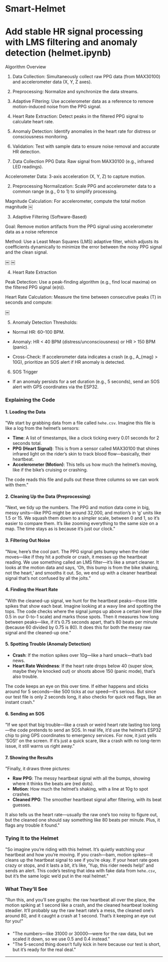 # Smart-Helmet

# Add stable HR signal processing with LMS filtering and anomaly detection (helmet.ipynb)

Algorithm Overview

1. Data Collection: Simultaneously collect raw PPG data (from MAX30100) and accelerometer data (X, Y, Z axes).
2. Preprocessing: Normalize and synchronize the data streams.
3. Adaptive Filtering: Use accelerometer data as a reference to remove motion-induced noise from the PPG signal.
4. Heart Rate Extraction: Detect peaks in the filtered PPG signal to calculate heart rate.
5. Anomaly Detection: Identify anomalies in the heart rate for distress or consciousness monitoring.
6. Validation: Test with sample data to ensure noise removal and accurate HR detection.




1. Data Collection
PPG Data: Raw signal from MAX30100 (e.g., infrared LED readings).

Accelerometer Data: 3-axis acceleration (X, Y, Z) to capture motion.


2. Preprocessing
Normalization: Scale PPG and accelerometer data to a common range (e.g., 0 to 1) to simplify processing.

Magnitude Calculation: For accelerometer, compute the total motion magnitude
￼



3. Adaptive Filtering (Software-Based)

Goal: Remove motion artifacts from the PPG signal using accelerometer data as a noise reference

Method: Use a Least Mean Squares (LMS) adaptive filter, which adjusts its coefficients dynamically to minimize the error between the noisy PPG signal and the clean signal.

￼
￼


4. Heart Rate Extraction

Peak Detection: Use a peak-finding algorithm (e.g., find local maxima) on the filtered PPG signal (e(n)).

Heart Rate Calculation: Measure the time between consecutive peaks (T) in seconds and compute:

￼



5. Anomaly Detection
Thresholds:
* Normal HR: 60–100 BPM.
* Anomaly: HR < 40 BPM (distress/unconsciousness) or HR > 150 BPM (panic).


* Cross-Check: If accelerometer data indicates a crash (e.g., A_{mag} > 10G), prioritize an SOS alert if HR anomaly is detected.



6. SOS Trigger

* If an anomaly persists for a set duration (e.g., 5 seconds), send an SOS alert with GPS coordinates via the ESP32.




### Explaining the Code 


#### 1. Loading the Data
"We start by grabbing data from a file called `hehe.csv`. Imagine this file is like a log from the helmet’s sensors:
- **Time**: A list of timestamps, like a clock ticking every 0.01 seconds for 2 seconds total.
- **PPG (Heart Signal)**: This is from a sensor called MAX30100 that shines infrared light on the rider’s skin to track blood flow—basically, their heartbeat.
- **Accelerometer (Motion)**: This tells us how much the helmet’s moving, like if the bike’s cruising or crashing.

The code reads this file and pulls out these three columns so we can work with them."

#### 2. Cleaning Up the Data (Preprocessing)
"Next, we tidy up the numbers. The PPG and motion data come in big, messy units—like PPG might be around 32,000, and motion’s in ‘g’ units like 1.5 or 15. We squash them down to a simpler scale, between 0 and 1, so it’s easier to compare them. It’s like zooming everything to the same size on a map. The time stays as is because it’s just our clock."

#### 3. Filtering Out Noise
"Now, here’s the cool part. The PPG signal gets bumpy when the rider moves—like if they hit a pothole or crash, it messes up the heartbeat reading. We use something called an LMS filter—it’s like a smart cleaner. It looks at the motion data and says, ‘Oh, this bump is from the bike shaking, not the heart,’ and smooths it out. So, we end up with a cleaner heartbeat signal that’s not confused by all the jolts."

#### 4. Finding the Heart Rate
"With the cleaned-up signal, we hunt for the heartbeat peaks—those little spikes that show each beat. Imagine looking at a wavy line and spotting the tops. The code checks where the signal jumps up above a certain level (like 0.5 in our 0-to-1 scale) and marks those spots. Then it measures how long between peaks—like, if it’s 0.75 seconds apart, that’s 80 beats per minute (because 60 divided by 0.75 is 80). It does this for both the messy raw signal and the cleaned-up one."

#### 5. Spotting Trouble (Anomaly Detection)
- **Crash**: If the motion spikes over 10g—like a hard smack—that’s bad news.
- **Heart Rate Weirdness**: If the heart rate drops below 40 (super slow, maybe they’re knocked out) or shoots above 150 (panic mode), that’s also trouble.

The code keeps an eye on this over time. If either happens and sticks around for 5 seconds—like 500 ticks at our speed—it’s serious. But since our test file is only 2 seconds long, it also checks for quick red flags, like an instant crash."

#### 6. Sending an SOS
"If we spot that big trouble—like a crash or weird heart rate lasting too long—the code pretends to send an SOS. In real life, it’d use the helmet’s ESP32 chip to ping GPS coordinates to emergency services. For now, it just yells ‘SOS!’ on the screen. If it’s just a quick scare, like a crash with no long-term issue, it still warns us right away."

#### 7. Showing the Results
"Finally, it draws three pictures:
- **Raw PPG**: The messy heartbeat signal with all the bumps, showing where it thinks the beats are (red dots).
- **Motion**: How much the helmet’s shaking, with a line at 10g to spot crashes.
- **Cleaned PPG**: The smoother heartbeat signal after filtering, with its beat guesses.

It also tells us the heart rate—usually the raw one’s too noisy to figure out, but the cleaned one should say something like 80 beats per minute. Plus, it flags any trouble it found."



### Tying It to the Helmet
"So imagine you’re riding with this helmet. It’s quietly watching your heartbeat and how you’re moving. If you crash—bam, motion spikes—it cleans up the heartbeat signal to see if you’re okay. If your heart rate goes crazy or stops, and it lasts a bit, it’s like, ‘Yup, this rider needs help!’ and sends an alert. This code’s testing that idea with fake data from `hehe.csv`, but it’s the same logic we’d put in the real helmet."



### What They’ll See
"Run this, and you’ll see graphs: the raw heartbeat all over the place, the motion spiking at 1 second like a crash, and the cleaned heartbeat looking steadier. It’ll probably say the raw heart rate’s a mess, the cleaned one’s around 80, and it caught a crash at 1 second. That’s it keeping an eye out for you!"



###
- "The numbers—like 31000 or 30000—were for the raw data, but we scaled it down, so we use 0.5 and 0.4 instead."
- "The 5-second thing doesn’t fully kick in here because our test is short, but it’s ready for the real deal."

---










